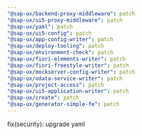 ```yaml
---
"@sap-ux/backend-proxy-middleware": patch
"@sap-ux/ui5-proxy-middleware": patch
"@sap-ux/yaml": patch
"@sap-ux/ui5-config": patch
"@sap-ux/app-config-writer": patch
"@sap-ux/deploy-tooling": patch
"@sap-ux/environment-check": patch
"@sap-ux/fiori-elements-writer": patch
"@sap-ux/fiori-freestyle-writer": patch
"@sap-ux/mockserver-config-writer": patch
"@sap-ux/odata-service-writer": patch
"@sap-ux/project-access": patch
"@sap-ux/ui5-application-writer": patch
"@sap-ux/create": patch
"@sap-ux/generator-simple-fe": patch
---
```


fix(security): upgrade yaml
